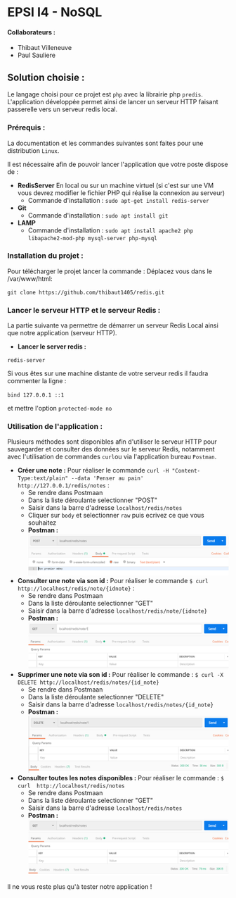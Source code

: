 # EPSI I4 - NoSQL

#### Collaborateurs : 
- Thibaut Villeneuve
- Paul Sauliere 

## Solution choisie :
Le langage choisi pour ce projet est `php` avec la librairie php `predis`.
L'application développée permet ainsi de lancer un serveur HTTP faisant passerelle vers un serveur redis local.

### Prérequis :
La documentation et les commandes suivantes sont faites pour une distribution `Linux`.

Il est nécessaire afin de pouvoir lancer l'application que votre poste dispose de :
- **RedisServer**
    En local ou sur un machine virtuel (si c'est sur une VM vous devrez modifier le fichier PHP qui réalise la connexion au serveur)
    - Commande d'installation : `sudo apt-get install redis-server`
- **Git**
    - Commande d'installation : `sudo apt install git`
- **LAMP**
    - Commande d'installation : `sudo apt install apache2 php libapache2-mod-php mysql-server php-mysql` 

### Installation du projet :

Pour télécharger le projet lancer la commande :
Déplacez vous dans le /var/www/html:
```
git clone https://github.com/thibaut1405/redis.git
```

### Lancer le serveur HTTP et le serveur Redis :

La partie suivante va permettre de démarrer un serveur Redis Local ainsi que notre application (serveur HTTP).

- **Lancer le server redis :**
```
redis-server 
```
Si vous êtes sur une machine distante de votre serveur redis il faudra commenter la ligne :

`bind 127.0.0.1 ::1`

et mettre l'option `protected-mode no`

### Utilisation de l'application : 

Plusieurs méthodes sont disponibles afin d'utiliser le serveur HTTP pour sauvegarder et consulter des données sur le serveur Redis,
notamment avec l'utilisation de commandes `curl`ou via l'application bureau `Postman`.

- **Créer une note :**
Pour réaliser le commande `curl -H "Content-Type:text/plain" --data 'Penser au pain' http://127.0.0.1/redis/notes` :
    - Se rendre dans Postmaan
    - Dans la liste déroulante selectionner "POST"
    - Saisir dans la barre d'adresse `localhost/redis/notes`
    - Cliquer sur `body` et selectionner `raw` puis ecrivez ce que vous souhaitez
    - **Postman :** ![alt text](https://github.com/thibaut1405/redis/blob/master/images/createNote.png)
- **Consulter une note via son id :**
Pour réaliser le commande `$ curl http://localhost/redis/note/{idnote}` :
    - Se rendre dans Postmaan
    - Dans la liste déroulante selectionner "GET"
    - Saisir dans la barre d'adresse `localhost/redis/note/{idnote}`
    - **Postman :** ![alt text](https://github.com/thibaut1405/redis/blob/master/images/singleNote.png)
- **Supprimer une  note via son id :**
Pour réaliser le commande : `$ curl -X DELETE http://localhost/redis/notes/{id_note}` 
    - Se rendre dans Postmaan
    - Dans la liste déroulante selectionner "DELETE"
    - Saisir dans la barre d'adresse `localhost/redis/notes/{id_note}`
    - **Postman :** ![alt text](https://github.com/thibaut1405/redis/blob/master/images/delete.png)
- **Consulter toutes les notes disponibles :**
Pour réaliser le commande : `$ curl  http://localhost/redis/notes` 
    - Se rendre dans Postmaan
    - Dans la liste déroulante selectionner "GET"
    - Saisir dans la barre d'adresse `localhost/redis/notes`
    - **Postman :** ![alt text](https://github.com/thibaut1405/redis/blob/master/images/allNote.png)

Il ne vous reste plus qu'à tester notre application !